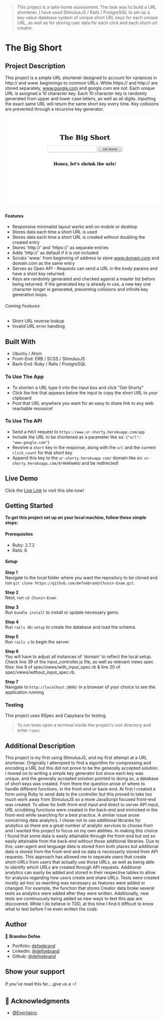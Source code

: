 > This project is a take-home assessment. The task was to build a URL shortener. I have used StimulusJS / Rails / PostgreSQL to set up a key-value database system of unique short URL keys for each unique URL, as well as for storing user data for each click and each short-url creator.

# The Big Short 

## Project Description

This project is a simple URL shortener designed to account for variances in http:// and www. beginnings to common URLs. While https:// and http:// are stored separately, www.google.com and google.com are not. Each unique URL is assigned a 10 character key. Each 10 character key is randomly generated from upper and lower case letters, as well as all digits. Inputting the exact same URL will return the same short key every time. Key collisions are prevented through a recursive key generator.

![screenshot](app/assets/images/screenshot1.png)

#### Features
-   Responsive minimalist layout works well on mobile or desktop
-   Stores data each time a short URL is used 
-   Stores data each time a short URL is created without doubling the created entry 
-   Stores 'http://' and 'https://' as separate entries
-   Adds 'http://' as default if it is not included
-   Scrubs 'www.' from beginning of address to store www.domain.com and domain.com as the same entry
-   Serves as Open API - Requests can send a URL in the body params and have a short key returned.
-   Keys are randomly generated and checked against a master list before being returned. If the generated key is already in use, a new key one character longer is generated, preventing collisions and infinite key generation loops.


###### Coming Features

-   Short URL reverse lookup
-   Invalid URL error handling

## Built With

-   Ubuntu / Atom
-   Front-End: ERB / SCSS / StimulusJS
-   Back-End: Ruby / Rails / PostgreSQL

### To Use The App
-   To shorten a URL type it into the input box and click "Get Shorty"
-   Click the link that appears below the input to copy the short URL to your clipboard
-   Post that URL anywhere you want for an easy to share link to any web reachable resource!

### To Use The API 
-   Send a `POST` request to `https://www.ur-shorty.herokuapp.com/app`
-   Include the URL to be shortened as a parameter like so: `{"url": "www.google.com"}`
-   Receive a `short` key in the response, along with the `url` and the current `click_count` for that short key
-   Append this key to the `ur-shorty.herokuapp.com/` domain like so: `ur-shorty.herokuapp.com/6rHkHDeWXU` and be redirected!


## Live Demo

Click the [Live Link](https://ur-shorty.herokuapp.com/) to visit this site now!

## Getting Started

**To get this project set up on your local machine, follow these simple steps:**
#### Prerequisites

-   Ruby: 2.7.2
-   Rails: 6

#### Setup

**Step 1**<br>
Navigate to the local folder where you want the repository to be cloned and run
`git clone https://github.com/defoebrand/Chunin-Exam.git`.<br>

**Step 2**<br>
Next, run `cd Chunin-Exam`.<br>

**Step 3**<br>
Run `bundle install` to install or update necessary gems.<br>

**Step 4**<br>
Run `rails db:setup` to create the database and load the schema.<br>

**Step 5**<br>
Run `rails s` to begin the server.<br>

**Step 6**<br>
You will have to adjust all instances of 'domain' to reflect the local setup. Check line 39 of the input_controller.js file, as well as relevant views spec files: line 9 of spec/views/with_input_spec.rb & line 20 of spec/views/without_input_spec.rb.<br>

**Step 7**<br>
Navigate to `http://localhost:3000/` in a browser of your choice to see the application running<br>

### Testing
This project uses RSpec and Capybara for testing.
> To run tests open a terminal inside the project's root directory and enter `rspec`

## Additional Description
This project is my first using StimulusJS, and my first attempt at a URL shortener. Originally I attempted to find a algorithm for compressing and encoding a URL but this did not prove to be the generally accepted solution. I moved on to writing a simple key generator but since each key was unique, and the generally accepted solution pointed to doing so, a database of short keys was created.  From there the question arose of where to handle different functions, in the front-end or back-end. At first I created a form using Ruby to send data to the controller but this proved to take too much work away from StimulusJS so a more JavaScript focused front-end was created. To allow for both front-end input and direct to server API input, URL scrubbing functions were created in the back-end and mimicked in the front-end while searching for a best practice. A similar issue arose concerning data analytics. I chose not to use additional libraries for analytics as there are a great number of analytic services to choose from and I wanted this project to focus on my own abilities.  In making this choice I found that some data is easily attainable through the front-end but not so easily attainable from the back-end without those additional libraries. Due to this, user-agent and language data is stored from both places but additional data is stored from the front-end and no data is necessarily stored from API requests. This approach has allowed me to separate users that create short-URLs from users that actually use those URLs, as well as being able to identify which URLs are created through API requests. Additional analytics can easily be added and stored in their respective tables to allow for analysis regarding how users create and share URLs. Tests were created mostly ad-hoc so rewriting was necessary as features were added or changed. For example, the function that stores Creator data broke several tests as analytics were added after they were written. Additionally, new tests are continuously being added as new ways to test this app are discovered. While I do believe in TDD, at this time I find it difficult to know what to test before I've even written the code.


## Author

👤 **Brandon Defoe**

-   Portfolio: [defoebrand](https://www.defoebrand.com)
-   LinkedIn: [@defoebrand](https://www.linkedin.com/in/defoebrand/)
-   Github: [@defoebrand](https://github.com/defoebrand)

## Show your support

If you've read this far....give us a ⭐️!

## :clap: Acknowledgments

-   [@EmirVatric](https://github.com/EmirVatric)
